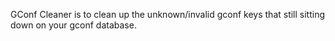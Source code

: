 GConf Cleaner is to clean up the unknown/invalid gconf keys that still sitting down on your gconf database.
